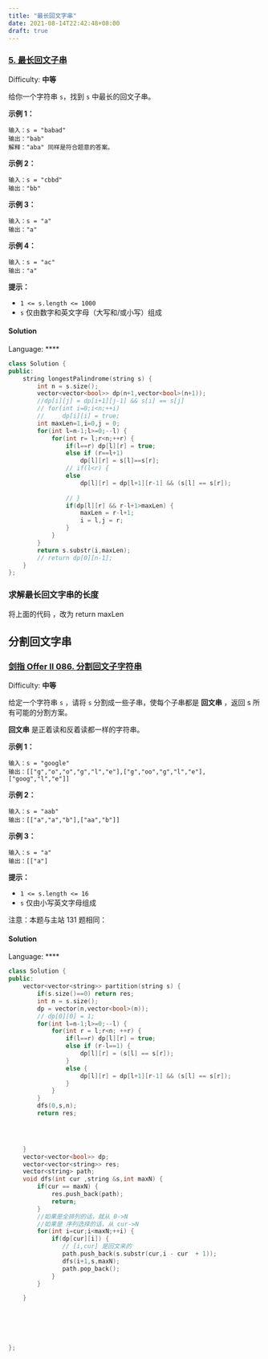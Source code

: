 ```yaml
---
title: "最长回文字串"
date: 2021-08-14T22:42:48+08:00
draft: true
---
```


### [5\. 最长回文子串](https://leetcode-cn.com/problems/longest-palindromic-substring/)

Difficulty: **中等**


给你一个字符串 `s`，找到 `s` 中最长的回文子串。

**示例 1：**

```
输入：s = "babad"
输出："bab"
解释："aba" 同样是符合题意的答案。
```

**示例 2：**

```
输入：s = "cbbd"
输出："bb"
```

**示例 3：**

```
输入：s = "a"
输出："a"
```

**示例 4：**

```
输入：s = "ac"
输出："a"
```

**提示：**

*   `1 <= s.length <= 1000`
*   `s` 仅由数字和英文字母（大写和/或小写）组成


#### Solution

Language: ****

```c++
class Solution {
public:
    string longestPalindrome(string s) {
        int n = s.size();
        vector<vector<bool>> dp(n+1,vector<bool>(n+1));
        //dp[i][j] = dp[i+1][j-1] && s[i] == s[j]
        // for(int i=0;i<n;++i)
        //     dp[i][i] = true;
        int maxLen=1,i=0,j = 0;
        for(int l=n-1;l>=0;--l) {
            for(int r= l;r<n;++r) {
                if(l==r) dp[l][r] = true;
                else if (r==l+1)
                    dp[l][r] = s[l]==s[r];
                // if(l<r) {
                else 
                    dp[l][r] = dp[l+1][r-1] && (s[l] == s[r]);
                   
                // }
                if(dp[l][r] && r-l+1>maxLen) {
                    maxLen = r-l+1;
                    i = l,j = r;
                }
            }
        }
        return s.substr(i,maxLen);
        // return dp[0][n-1];
    }
};
```



### 求解最长回文字串的长度





将上面的代码 ，改为 return maxLen

## 分割回文字串





### [剑指 Offer II 086\. 分割回文子字符串](https://leetcode-cn.com/problems/M99OJA/)

Difficulty: **中等**


给定一个字符串 `s` ，请将 `s` 分割成一些子串，使每个子串都是 **回文串** ，返回 s 所有可能的分割方案。

**回文串** 是正着读和反着读都一样的字符串。

**示例 1：**

```
输入：s = "google"
输出：[["g","o","o","g","l","e"],["g","oo","g","l","e"],["goog","l","e"]]
```

**示例 2：**

```
输入：s = "aab"
输出：[["a","a","b"],["aa","b"]]
```

**示例 3：**

```
输入：s = "a"
输出：[["a"] 
```

**提示：**

*   `1 <= s.length <= 16`
*   `s` 仅由小写英文字母组成

注意：本题与主站 131 题相同： 


#### Solution

Language: ****

```cpp
class Solution {
public:
    vector<vector<string>> partition(string s) {
        if(s.size()==0) return res;
        int n = s.size();
        dp = vector(n,vector<bool>(n));
        // dp[0][0] = 1;
        for(int l=n-1;l>=0;--l) {
            for(int r = l;r<n; ++r) {
                if(l==r) dp[l][r] = true;
                else if (r-l==1) {
                    dp[l][r] = (s[l] == s[r]);
                }
                else {
                    dp[l][r] = dp[l+1][r-1] && (s[l] == s[r]);
                }
            }
        }
        dfs(0,s,n);
        return res;


        

    }
    vector<vector<bool>> dp;
    vector<vector<string>> res;
    vector<string> path;
    void dfs(int cur ,string &s,int maxN) {
        if(cur == maxN) {
            res.push_back(path);
            return;
        }
        //如果是全排列的话，就从 0->N
        //如果是 序列选择的话，从 cur->N
        for(int i=cur;i<maxN;++i) {
            if(dp[cur][i]) {
               // [i,cur] 是回文来的
               path.push_back(s.substr(cur,i - cur  + 1));
               dfs(i+1,s,maxN);
               path.pop_back();
            }
        }

    }






};
```

